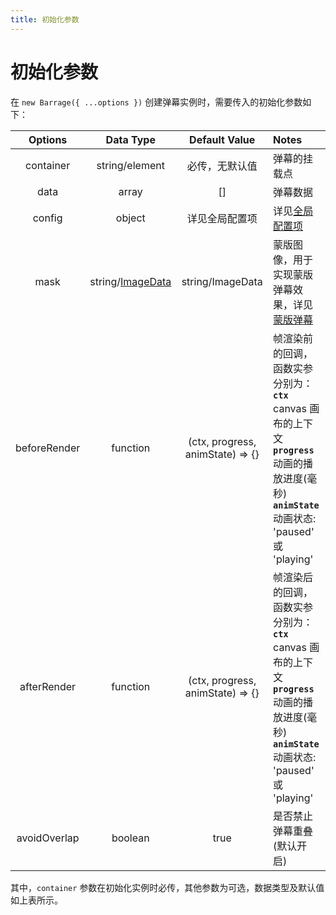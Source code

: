 ```yaml
---
title: 初始化参数
---
```


# 初始化参数

在 `new Barrage({ ...options })` 创建弹幕实例时，需要传入的初始化参数如下：

|   Options    |                                   Data Type                                    |          Default Value           | Notes                                                                                                                                                          |
| :----------: | :----------------------------------------------------------------------------: | :------------------------------: | :------------------------------------------------------------------------------------------------------------------------------------------------------------- |
|  container   |                                 string/element                                 |          必传，无默认值          | 弹幕的挂载点                                                                                                                                                   |
|     data     |                                     array                                      |                []                | 弹幕数据                                                                                                                                                       |
|    config    |                                     object                                     |          详见全局配置项          | 详见[全局配置项](#全局配置项)                                                                                                                                  |
|     mask     | string/[ImageData](https://developer.mozilla.org/zh-CN/docs/Web/API/ImageData) |         string/ImageData         | 蒙版图像，用于实现蒙版弹幕效果，详见[蒙版弹幕](#蒙版弹幕)                                                                                                      |
| beforeRender |                                    function                                    | (ctx, progress, animState) => {} | 帧渲染前的回调，函数实参分别为：<br/>**`ctx`** canvas 画布的上下文<br/>**`progress`** 动画的播放进度(毫秒)<br/>**`animState`** 动画状态: 'paused' 或 'playing' |
| afterRender  |                                    function                                    | (ctx, progress, animState) => {} | 帧渲染后的回调，函数实参分别为：<br/>**`ctx`** canvas 画布的上下文<br/>**`progress`** 动画的播放进度(毫秒)<br/>**`animState`** 动画状态: 'paused' 或 'playing' |
| avoidOverlap |                                    boolean                                     |               true               | 是否禁止弹幕重叠(默认开启)                                                                                                                                     |

其中，`container` 参数在初始化实例时必传，其他参数为可选，数据类型及默认值如上表所示。
